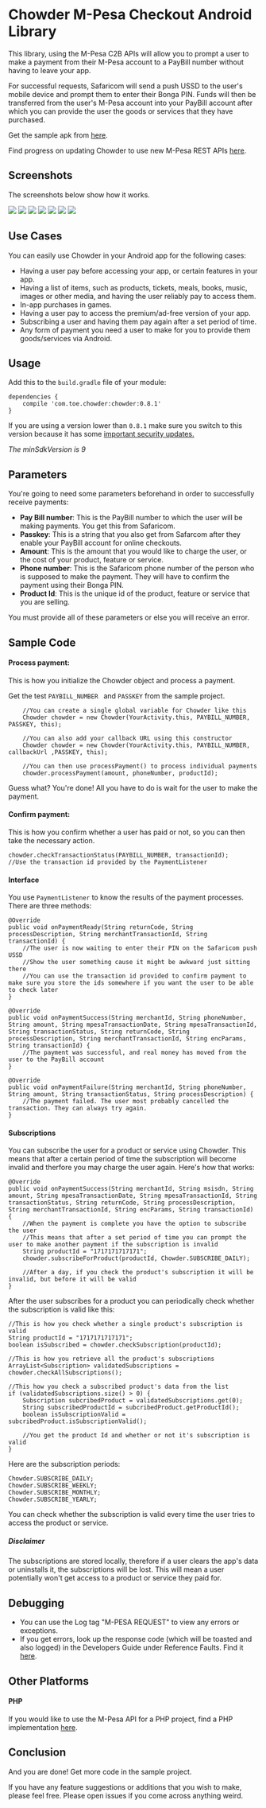 # Chowder M-Pesa Checkout Android Library

This library, using the M-Pesa C2B APIs will allow you to prompt a user to make a payment from their M-Pesa account to a PayBill number without having to leave your app. 

For successful requests, Safaricom will send a push USSD to the user's mobile device and prompt them to enter their Bonga PIN. Funds will then be transferred from the user's M-Pesa account into your PayBill account after which you can provide the user the goods or services that they have purchased.

Get the sample apk from [here](https://github.com/IanWambai/Chowder/blob/master/sample/chowder_sample.apk?raw=true).

Find progress on updating Chowder to use new M-Pesa REST APIs [here](https://github.com/IanWambai/Chowder/issues/12).

## Screenshots

The screenshots below show how it works.

![](images/hints.png?raw=true)
![](images/details.png?raw=true)
![](images/payment_ready.png?raw=true)
![](images/transaction_in_progress.png?raw=true)
![](images/ussd_push.png?raw=true)
![](images/ussd_accept.png?raw=true)
![](images/transaction_done.png?raw=true)

## Use Cases

You can easily use Chowder in your Android app for the following cases:
* Having a user pay before accessing your app, or certain features in your app.
* Having a list of items, such as products, tickets, meals, books, music, images or other media, and having the user reliably pay to access them.
* In-app purchases in games.
* Having a user pay to access the premium/ad-free version of your app.
* Subscribing a user and having them pay again after a set period of time.
* Any form of payment you need a user to make for you to provide them goods/services via Android.

## Usage

Add this to the `build.gradle` file of your module:

    dependencies {
        compile 'com.toe.chowder:chowder:0.8.1'
    }

If you are using a version lower than `0.8.1` make sure you switch to this version because it has some [important security updates.](https://github.com/IanWambai/Chowder/issues/14)

*The minSdkVersion is 9*

## Parameters

You're going to need some parameters beforehand in order to successfully receive payments:

+ **Pay Bill number**: This is the PayBill number to which the user will be making payments. You get this from Safaricom.
+ **Passkey**: This is a string that you also get from Safarcom after they enable your PayBill account for online checkouts.
+ **Amount**: This is the amount that you would like to charge the user, or the cost of your product, feature or service.
+ **Phone number**: This is the Safaricom phone number of the person who is supposed to make the payment. They will have to confirm the payment using their Bonga PIN.
+ **Product Id**: This is the unique id of the product, feature or service that you are selling.

You must provide all of these parameters or else you will receive an error.

## Sample Code

#### Process payment:

This is how you initialize the Chowder object and process a payment.

Get the test `PAYBILL_NUMBER ` and `PASSKEY` from the sample project.
    
        //You can create a single global variable for Chowder like this
        Chowder chowder = new Chowder(YourActivity.this, PAYBILL_NUMBER, PASSKEY, this);

        //You can also add your callback URL using this constructor
        Chowder chowder = new Chowder(YourActivity.this, PAYBILL_NUMBER, callbackUrl ,PASSKEY, this);

        //You can then use processPayment() to process individual payments
        chowder.processPayment(amount, phoneNumber, productId);

Guess what? You're done! All you have to do is wait for the user to make the payment.

#### Confirm payment:

This is how you confirm whether a user has paid or not, so you can then take the necessary action.

    chowder.checkTransactionStatus(PAYBILL_NUMBER, transactionId);
    //Use the transaction id provided by the PaymentListener

#### Interface

You use `PaymentListener` to know the results of the payment processes. There are three methods:

    @Override
    public void onPaymentReady(String returnCode, String processDescription, String merchantTransactionId, String transactionId) {
        //The user is now waiting to enter their PIN on the Safaricom push USSD
        //Show the user something cause it might be awkward just sitting there
        //You can use the transaction id provided to confirm payment to make sure you store the ids somewhere if you want the user to be able to check later
    }

    @Override
    public void onPaymentSuccess(String merchantId, String phoneNumber, String amount, String mpesaTransactionDate, String mpesaTransactionId, String transactionStatus, String returnCode, String processDescription, String merchantTransactionId, String encParams, String transactionId) {
        //The payment was successful, and real money has moved from the user to the PayBill account
    }

    @Override
    public void onPaymentFailure(String merchantId, String phoneNumber, String amount, String transactionStatus, String processDescription) {
        //The payment failed. The user most probably cancelled the transaction. They can always try again.
    }

#### Subscriptions

You can subscribe the user for a product or service using Chowder. This means that after a certain period of time the subscription will become invalid and therfore you may charge the user again. Here's how that works:
    
    @Override
    public void onPaymentSuccess(String merchantId, String msisdn, String amount, String mpesaTransactionDate, String mpesaTransactionId, String transactionStatus, String returnCode, String processDescription, String merchantTransactionId, String encParams, String transactionId) {
        //When the payment is complete you have the option to subscribe the user
        //This means that after a set period of time you can prompt the user to make another payment if the subscription is invalid
        String productId = "1717171717171";
        chowder.subscribeForProduct(productId, Chowder.SUBSCRIBE_DAILY);

        //After a day, if you check the product's subscription it will be invalid, but before it will be valid
    }

After the user subscribes for a product you can periodically check whether the subscription is valid like this:

    //This is how you check whether a single product's subscription is valid
    String productId = "1717171717171";
    boolean isSubscribed = chowder.checkSubscription(productId);

    //This is how you retrieve all the product's subscriptions
    ArrayList<Subscription> validatedSubscriptions = chowder.checkAllSubscriptions();

    //This how you check a subscribed product's data from the list
    if (validatedSubscriptions.size() > 0) {
        Subscription subcribedProduct = validatedSubscriptions.get(0);
        String subscribedProductId = subcribedProduct.getProductId();
        boolean isSubscriptionValid = subcribedProduct.isSubscriptionValid();

        //You get the product Id and whether or not it's subscription is valid
    }

Here are the subscription periods:

    Chowder.SUBSCRIBE_DAILY;
    Chowder.SUBSCRIBE_WEEKLY;
    Chowder.SUBSCRIBE_MONTHLY;
    Chowder.SUBSCRIBE_YEARLY;

You can check whether the subscription is valid every time the user tries to access the product or service.

##### Disclaimer

The subscriptions are stored locally, therefore if a user clears the app's data or uninstalls it, the subscriptions will be lost. This will mean a user potentially won't get access to a product or service they paid for.

## Debugging

+ You can use the Log tag "M-PESA REQUEST" to view any errors or exceptions.
+ If you get errors, look up the response code (which will be toasted and also logged) in the Developers Guide under Reference Faults. Find it [here](https://github.com/IanWambai/Chowder/tree/master/files/m-pesa_developers_guide.doc).

## Other Platforms

#### PHP
If you would like to use the M-Pesa API for a PHP project, find a PHP implementation [here](https://github.com/icrackthecode/MPESA-API).


## Conclusion

And you are done! Get more code in the sample project.

If you have any feature suggestions or additions that you wish to make, please feel free. Please open issues if you come across anything weird.

